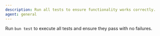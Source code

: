 ```yaml
---
description: Run all tests to ensure functionality works correctly.
agent: general
---
```


Run `bun test` to execute all tests and ensure they pass with no failures.
